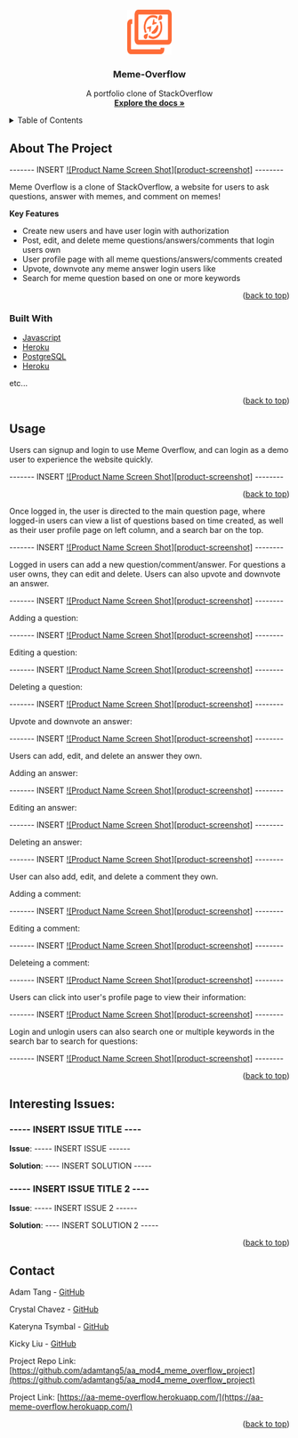 <div id="top"></div>

<!-- PROJECT LOGO -->
<br />
<div align="center">
  <!-- <a href="https://github.com/adamtang5/aa_mod4_meme_overflow_project"> -->
    <img src="public/icons/meme-overflow-icon.png" alt="Logo" width="80" height="80">
  </a>

<h3 align="center">Meme-Overflow</h3>

  <p align="center">
    A portfolio clone of StackOverflow
    <br />
    <a href="https://aa-meme-overflow.herokuapp.com/"><strong>Explore the docs »</strong></a>
    <br />
  </p>
</div>



<!-- TABLE OF CONTENTS -->
<details>
  <summary>Table of Contents</summary>
  <ol>
    <li>
      <a href="#about-the-project">About The Project</a>
      <ul>
        <li><a href="#built-with">Built With</a></li>
      </ul>
    </li>
    <li><a href="#usage">Usage</a></li>
    <li><a href="#interesting-issues">Interesting Issues</a></li>
    <li><a href="#contact">Contact</a></li>
  </ol>
</details>



<!-- ABOUT THE PROJECT -->
## About The Project

------- INSERT [![Product Name Screen Shot][product-screenshot]](https://aa-meme-overflow.herokuapp.com/) --------

Meme Overflow is a clone of StackOverflow, a website for users to ask questions, answer with memes, and comment on memes!

**Key Features**
* Create new users and have user login with authorization
* Post, edit, and delete meme questions/answers/comments that login users own
* User profile page with all meme questions/answers/comments created
* Upvote, downvote any meme answer login users like
* Search for meme question based on one or more keywords

<p align="right">(<a href="#top">back to top</a>)</p>



### Built With

* [Javascript](https://www.javascript.com)
* [Heroku](https://vuejs.org/)
* [PostgreSQL](https://www.postgresql.org/docs/)
* [Heroku](https://www.heroku.com)

etc...


<p align="right">(<a href="#top">back to top</a>)</p>



<!-- USAGE EXAMPLES -->
## Usage

Users can signup and login to use Meme Overflow, and can login as a demo user to experience the website quickly.

------- INSERT [![Product Name Screen Shot][product-screenshot]](https://aa-meme-overflow.herokuapp.com/) --------

<p align="right">(<a href="#top">back to top</a>)</p>



Once logged in, the user is directed to the main question page, where logged-in users can view a list of questions based on time created, as well as their user profile page on left column, and a search bar on the top.

------- INSERT [![Product Name Screen Shot][product-screenshot]](https://aa-meme-overflow.herokuapp.com/) --------



Logged in users can add a new question/comment/answer. For questions a user owns, they can edit and delete. Users can also upvote and downvote an answer.

------- INSERT [![Product Name Screen Shot][product-screenshot]](https://aa-meme-overflow.herokuapp.com/) --------



Adding a question:

------- INSERT [![Product Name Screen Shot][product-screenshot]](https://aa-meme-overflow.herokuapp.com/) --------



Editing a question:

------- INSERT [![Product Name Screen Shot][product-screenshot]](https://aa-meme-overflow.herokuapp.com/) --------



Deleting a question:

------- INSERT [![Product Name Screen Shot][product-screenshot]](https://aa-meme-overflow.herokuapp.com/) --------



Upvote and downvote an answer:

------- INSERT [![Product Name Screen Shot][product-screenshot]](https://aa-meme-overflow.herokuapp.com/) --------



Users can add, edit, and delete an answer they own.

Adding an answer:

------- INSERT [![Product Name Screen Shot][product-screenshot]](https://aa-meme-overflow.herokuapp.com/) --------



Editing an answer:

------- INSERT [![Product Name Screen Shot][product-screenshot]](https://aa-meme-overflow.herokuapp.com/) --------



Deleting an answer:

------- INSERT [![Product Name Screen Shot][product-screenshot]](https://aa-meme-overflow.herokuapp.com/) --------



User can also add, edit, and delete a comment they own.

Adding a comment:

------- INSERT [![Product Name Screen Shot][product-screenshot]](https://aa-meme-overflow.herokuapp.com/) --------



Editing a comment:

------- INSERT [![Product Name Screen Shot][product-screenshot]](https://aa-meme-overflow.herokuapp.com/) --------



Deleteing a comment:

------- INSERT [![Product Name Screen Shot][product-screenshot]](https://aa-meme-overflow.herokuapp.com/) --------



Users can click into user's profile page to view their information:


------- INSERT [![Product Name Screen Shot][product-screenshot]](https://aa-meme-overflow.herokuapp.com/m) --------



Login and unlogin users can also search one or multiple keywords in the search bar to search for questions:

------- INSERT [![Product Name Screen Shot][product-screenshot]](https://aa-meme-overflow.herokuapp.com/) --------




<p align="right">(<a href="#top">back to top</a>)</p>


<!-- INTERESTING ISSUES -->
## Interesting Issues:
### ----- INSERT ISSUE TITLE ----

<b>Issue</b>: ----- INSERT ISSUE ------

<b>Solution</b>:  ---- INSERT SOLUTION -----


### ----- INSERT ISSUE TITLE 2 ----


<b>Issue</b>: ----- INSERT ISSUE 2 ------

<b>Solution</b>:  ---- INSERT SOLUTION 2 -----


<p align="right">(<a href="#top">back to top</a>)</p>






<!-- CONTACT -->
## Contact

Adam Tang - [GitHub](https://github.com/adamtang5)

Crystal Chavez - [GitHub](https://github.com/crystalchavez99)

Kateryna Tsymbal - [GitHub](https://github.com/TKat72)

Kicky Liu - [GitHub](https://github.com/kickylau)

Project Repo Link: [https://github.com/adamtang5/aa_mod4_meme_overflow_project](https://github.com/adamtang5/aa_mod4_meme_overflow_project)

Project Link: [https://aa-meme-overflow.herokuapp.com/](https://aa-meme-overflow.herokuapp.com/)

<p align="right">(<a href="#top">back to top</a>)</p>
